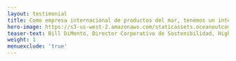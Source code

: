 ```yaml
---
layout: testimonial
title: Como empresa internacional de productos del mar, tenemos un interés en la salud de las pesquerías globales. O2 nos ayuda a desarrollar estrategias para trabajar con los proveedores de productos del mar y las pesquerías locales para realizar mejoras prácticas en el agua.
hero-image: https://s3-us-west-2.amazonaws.com/staticassets.oceanoutcomes.org/embedded+photos/testimonials/high-liner-testimonial.png
teaser-text: Bill DiMento, Director Corporativo de Sostenibilidad, High Liner Foods
weight: 1
menuexclude: 'true'
---
```

